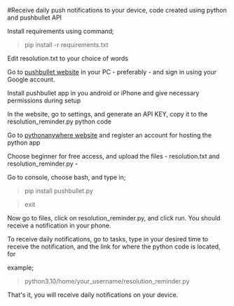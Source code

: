 #Receive daily push notifications to your device, code created using python and pushbullet API

Install requirements using command;

>pip install -r requirements.txt

Edit resolution.txt to your choice of words

Go to [pushbullet website](https://www.pushbullet.com/) in your PC - preferably - and sign in using your Google account.

Install pushbullet app in you android or iPhone and give necessary permissions during setup

In the website, go to settings, and generate an API KEY, copy it to the resolution_reminder.py python code

Go to [pythonanywhere website](https://www.pythonanywhere.com/) and register an account for hosting the python app

Choose beginner for free access, and upload the files - resolution.txt and resolution_reminder.py -

Go to console, choose bash, and type in;

>pip install pushbullet.py

>exit

Now go to files, click on resolution_reminder.py, and click run. You should receive a notification in your phone.

To receive daily notifications, go to tasks, type in your desired time to receive the notification, and the link for where the python code is located, for 

example;

>python3.10/home/your_username/resolution_reminder.py

That's it, you will receive daily notifications on your device.
